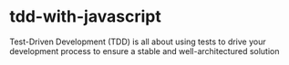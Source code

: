 # tdd-with-javascript
Test-Driven Development (TDD) is all about using tests to drive your development process to ensure a stable and well-architectured solution
